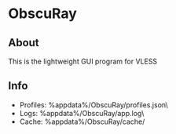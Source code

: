 # ObscuRay

## About

This is the lightweight GUI program for VLESS

## Info

- Profiles: %appdata%/ObscuRay/profiles.json\
- Logs: %appdata%/ObscuRay/app.log\
- Cache: %appdata%/ObscuRay/cache/

